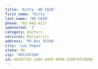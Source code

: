 ```yaml
---
title: 'Kitty  HO CAIN'
first_name: 'Kitty '
last_name: 'HO CAIN'
phone: 702-942-4117
sponsored: '1'
category: Doctors
services: Bariatrics
address: 'PO Box 35198'
city: 'Las Vegas'
state: NV
zip: '891335198'
id: 6b1977d1-1a9e-4445-8040-320b74fa9b9b
---
```


